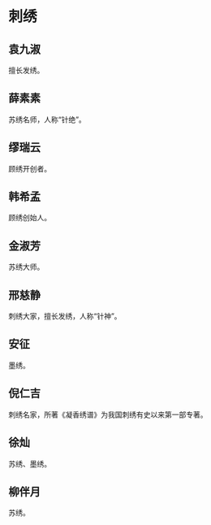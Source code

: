 # 刺绣

## 袁九淑

擅长发绣。

## 薛素素

苏绣名师，人称“针绝”。

## 缪瑞云

顾绣开创者。

## 韩希孟

顾绣创始人。

## 金淑芳

苏绣大师。

## 邢慈静

刺绣大家，擅长发绣，人称“针神”。

## 安征

墨绣。

## 倪仁吉

刺绣名家，所著《凝香绣谱》为我国刺绣有史以来第一部专著。

## 徐灿

苏绣、墨绣。

## 柳伴月

苏绣。
